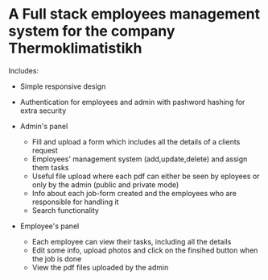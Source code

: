 # A Full stack employees management system for the company Thermoklimatistikh 

Includes:
* Simple responsive design
* Authentication for employees and admin with pashword hashing for extra security

* Admin's panel
  * Fill and upload a form which includes all the details of a clients request
  * Employees' management system (add,update,delete) and assign them tasks
  * Useful file upload where each pdf can either be seen by eployees or only by the admin (public and private mode)
  * Info about each job-form created and the employees who are responsible for handling it 
  * Search functionality 
* Employee's panel
  * Each employee can view their tasks, including all the details
  * Edit some info, upload photos and click on the finsihed button when the job is done
  * View the pdf files uploaded by the admin
